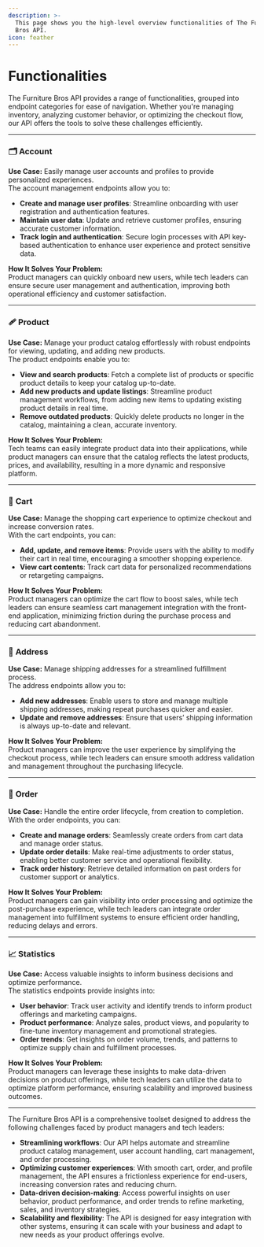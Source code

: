 ```yaml
---
description: >-
  This page shows you the high-level overview functionalities of The Furniture
  Bros API.
icon: feather
---
```


# Functionalities

The Furniture Bros API provides a range of functionalities, grouped into endpoint categories for ease of navigation. Whether you're managing inventory, analyzing customer behavior, or optimizing the checkout flow, our API offers the tools to solve these challenges efficiently.

***

### 🗂️ Account&#x20;

**Use Case:** Easily manage user accounts and profiles to provide personalized experiences.\
The account management endpoints allow you to:

* **Create and manage user profiles**: Streamline onboarding with user registration and authentication features.
* **Maintain user data**: Update and retrieve customer profiles, ensuring accurate customer information.
* **Track login and authentication**: Secure login processes with API key-based authentication to enhance user experience and protect sensitive data.

**How It Solves Your Problem:**\
Product managers can quickly onboard new users, while tech leaders can ensure secure user management and authentication, improving both operational efficiency and customer satisfaction.

***

### 🩹 **Product**&#x20;

**Use Case:** Manage your product catalog effortlessly with robust endpoints for viewing, updating, and adding new products.\
The product endpoints enable you to:

* **View and search products**: Fetch a complete list of products or specific product details to keep your catalog up-to-date.
* **Add new products and update listings**: Streamline product management workflows, from adding new items to updating existing product details in real time.
* **Remove outdated products**: Quickly delete products no longer in the catalog, maintaining a clean, accurate inventory.

**How It Solves Your Problem:**\
Tech teams can easily integrate product data into their applications, while product managers can ensure that the catalog reflects the latest products, prices, and availability, resulting in a more dynamic and responsive platform.

***

### 🛒 **Cart**

**Use Case:** Manage the shopping cart experience to optimize checkout and increase conversion rates.\
With the cart endpoints, you can:

* **Add, update, and remove items**: Provide users with the ability to modify their cart in real time, encouraging a smoother shopping experience.
* **View cart contents**: Track cart data for personalized recommendations or retargeting campaigns.

**How It Solves Your Problem:**\
Product managers can optimize the cart flow to boost sales, while tech leaders can ensure seamless cart management integration with the front-end application, minimizing friction during the purchase process and reducing cart abandonment.

***

### 📍 **Address**&#x20;

**Use Case:** Manage shipping addresses for a streamlined fulfillment process.\
The address endpoints allow you to:

* **Add new addresses**: Enable users to store and manage multiple shipping addresses, making repeat purchases quicker and easier.
* **Update and remove addresses**: Ensure that users’ shipping information is always up-to-date and relevant.

**How It Solves Your Problem:**\
Product managers can improve the user experience by simplifying the checkout process, while tech leaders can ensure smooth address validation and management throughout the purchasing lifecycle.

***

### 🔀 **Order**

**Use Case:** Handle the entire order lifecycle, from creation to completion.\
With the order endpoints, you can:

* **Create and manage orders**: Seamlessly create orders from cart data and manage order status.
* **Update order details**: Make real-time adjustments to order status, enabling better customer service and operational flexibility.
* **Track order history**: Retrieve detailed information on past orders for customer support or analytics.

**How It Solves Your Problem:**\
Product managers can gain visibility into order processing and optimize the post-purchase experience, while tech leaders can integrate order management into fulfillment systems to ensure efficient order handling, reducing delays and errors.

***

### 📈 **Statistics**&#x20;

**Use Case:** Access valuable insights to inform business decisions and optimize performance.\
The statistics endpoints provide insights into:

* **User behavior**: Track user activity and identify trends to inform product offerings and marketing campaigns.
* **Product performance**: Analyze sales, product views, and popularity to fine-tune inventory management and promotional strategies.
* **Order trends**: Get insights on order volume, trends, and patterns to optimize supply chain and fulfillment processes.

**How It Solves Your Problem:**\
Product managers can leverage these insights to make data-driven decisions on product offerings, while tech leaders can utilize the data to optimize platform performance, ensuring scalability and improved business outcomes.

***

The Furniture Bros API is a comprehensive toolset designed to address the following challenges faced by product managers and tech leaders:

* **Streamlining workflows**: Our API helps automate and streamline product catalog management, user account handling, cart management, and order processing.
* **Optimizing customer experiences**: With smooth cart, order, and profile management, the API ensures a frictionless experience for end-users, increasing conversion rates and reducing churn.
* **Data-driven decision-making**: Access powerful insights on user behavior, product performance, and order trends to refine marketing, sales, and inventory strategies.
* **Scalability and flexibility**: The API is designed for easy integration with other systems, ensuring it can scale with your business and adapt to new needs as your product offerings evolve.
